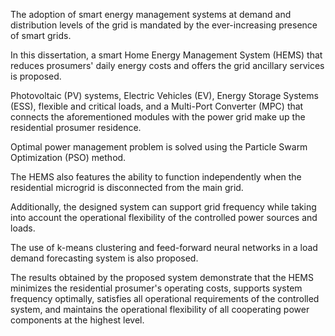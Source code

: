 The adoption of smart energy management systems at demand and distribution levels of the grid is mandated by the ever-increasing presence of smart grids.

In this dissertation, a smart Home Energy Management System (HEMS) that reduces prosumers' daily energy costs and offers the grid ancillary services is proposed.

Photovoltaic (PV) systems, Electric Vehicles (EV), Energy Storage Systems (ESS), flexible and critical loads, and a Multi-Port Converter (MPC) that connects the aforementioned modules with the power grid make up the residential prosumer residence. 

Optimal power management problem is solved using the Particle Swarm Optimization (PSO) method. 

The HEMS also features the ability to function independently when the residential microgrid is disconnected from the main grid. 

Additionally, the designed system can support grid frequency while taking into account the operational flexibility of the controlled power sources and loads. 

The use of k-means clustering and feed-forward neural networks in a load demand forecasting system is also proposed. 

The results obtained by the proposed system demonstrate that the HEMS minimizes the residential prosumer's operating costs, supports system frequency optimally, satisfies all operational requirements of the controlled system, and maintains the operational flexibility of all cooperating power components at the highest level.
